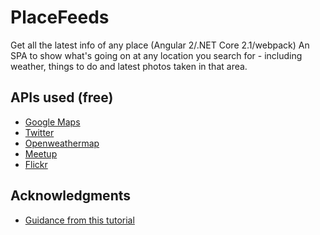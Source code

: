# PlaceFeeds
Get all the latest info of any place (Angular 2/.NET Core 2.1/webpack)
An SPA to show what's going on at any location you search for - including weather, things to do and latest photos taken in that area.

## APIs used (free)

* [Google Maps](https://developers.google.com/maps/documentation/)
* [Twitter](https://developer.twitter.com/en/docs)
* [Openweathermap](https://openweathermap.org/api)
* [Meetup](https://www.meetup.com/meetup_api/)
* [Flickr](https://www.flickr.com/services/api/)

## Acknowledgments

* [Guidance from this tutorial](https://channel9.msdn.com/Events/Visual-Studio/Visual-Studio-2017-Launch/WEB-103)